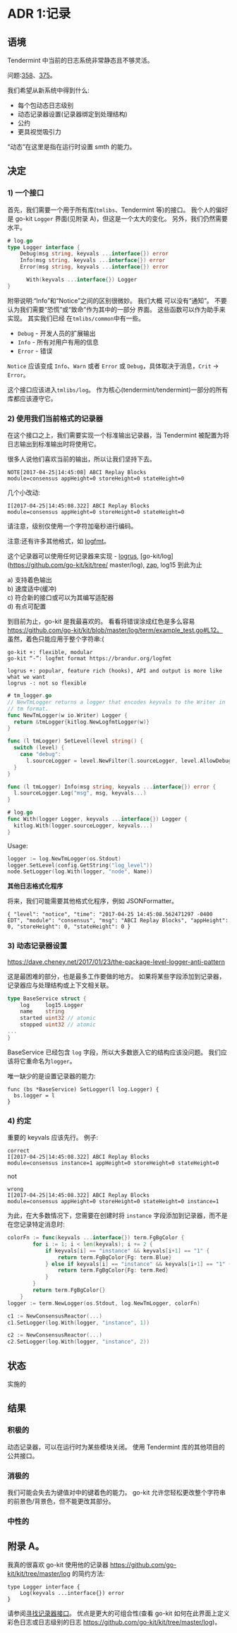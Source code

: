 # ADR 1:记录

## 语境

Tendermint 中当前的日志系统非常静态且不够灵活。

问题:[358](https://github.com/tendermint/tendermint/issues/358)、[375](https://github.com/tendermint/tendermint/issues/375)。

我们希望从新系统中得到什么:

- 每个包动态日志级别
- 动态记录器设置(记录器绑定到处理结构)
- 公约
- 更具视觉吸引力

“动态”在这里是指在运行时设置 smth 的能力。

## 决定

### 1) 一个接口

首先，我们需要一个用于所有库(`tmlibs`、Tendermint 等)的接口。 我个人的偏好是 go-kit `Logger` 界面(见附录 A)，但这是一个太大的变化。 另外，我们仍然需要水平。

```go
# log.go
type Logger interface {
    Debug(msg string, keyvals ...interface{}) error
    Info(msg string, keyvals ...interface{}) error
    Error(msg string, keyvals ...interface{}) error

	  With(keyvals ...interface{}) Logger
}
```

附带说明:“Info”和“Notice”之间的区别很微妙。 我们大概
可以没有“通知”。 不要认为我们需要“恐慌”或“致命”作为其中的一部分
界面。 这些函数可以作为助手来实现。 其实我们已经
在`tmlibs/common`中有一些。

- `Debug` - 开发人员的扩展输出
- `Info` - 所有对用户有用的信息
- `Error` - 错误

`Notice` 应该变成 `Info`、`Warn` 或者 `Error` 或 `Debug`，具体取决于消息，`Crit` -> `Error`。

这个接口应该进入`tmlibs/log`。 作为核心(tendermint/tendermint)一部分的所有库都应该遵守它。

### 2) 使用我们当前格式的记录器

在这个接口之上，我们需要实现一个标准输出记录器，当 Tendermint 被配置为将日志输出到标准输出时将使用它。

很多人说他们喜欢当前的输出，所以让我们坚持下去。

```
NOTE[2017-04-25|14:45:08] ABCI Replay Blocks                       module=consensus appHeight=0 storeHeight=0 stateHeight=0
```

几个小改动:

```
I[2017-04-25|14:45:08.322] ABCI Replay Blocks            module=consensus appHeight=0 storeHeight=0 stateHeight=0
```

请注意，级别仅使用一个字符加毫秒进行编码。

注意:还有许多其他格式，如 [logfmt](https://brandur.org/logfmt)。

这个记录器可以使用任何记录器来实现 - [logrus](https://github.com/sirupsen/logrus), [go-kit/log](https://github.com/go-kit/kit/tree/ master/log), [zap](https://github.com/uber-go/zap), log15 到此为止

a) 支持着色输出<br>
b) 速度适中(缓冲)<br>
c) 符合新的接口或可以为其编写适配器 <br>
d) 有点可配置<br>

到目前为止，go-kit 是我最喜欢的。 看看将错误涂成红色是多么容易 https://github.com/go-kit/kit/blob/master/log/term/example_test.go#L12。 虽然，着色只能应用于整个字符串:(

```
go-kit +: flexible, modular
go-kit “-”: logfmt format https://brandur.org/logfmt

logrus +: popular, feature rich (hooks), API and output is more like what we want
logrus -: not so flexible
```

```go
# tm_logger.go
// NewTmLogger returns a logger that encodes keyvals to the Writer in
// tm format.
func NewTmLogger(w io.Writer) Logger {
  return &tmLogger{kitlog.NewLogfmtLogger(w)}
}

func (l tmLogger) SetLevel(level string() {
  switch (level) {
    case "debug":
      l.sourceLogger = level.NewFilter(l.sourceLogger, level.AllowDebug())
  }
}

func (l tmLogger) Info(msg string, keyvals ...interface{}) error {
  l.sourceLogger.Log("msg", msg, keyvals...)
}

# log.go
func With(logger Logger, keyvals ...interface{}) Logger {
  kitlog.With(logger.sourceLogger, keyvals...)
}
```

Usage:

```go
logger := log.NewTmLogger(os.Stdout)
logger.SetLevel(config.GetString("log_level"))
node.SetLogger(log.With(logger, "node", Name))
```

**其他日志格式化程序**

将来，我们可能需要其他格式化程序，例如 JSONFormatter。

```
{ "level": "notice", "time": "2017-04-25 14:45:08.562471297 -0400 EDT", "module": "consensus", "msg": "ABCI Replay Blocks", "appHeight": 0, "storeHeight": 0, "stateHeight": 0 }
```

### 3) 动态记录器设置

https://dave.cheney.net/2017/01/23/the-package-level-logger-anti-pattern

这是最困难的部分，也是最多工作要做的地方。 如果将某些字段添加到记录器，记录器应与处理结构或上下文相关联。

```go
type BaseService struct {
    log     log15.Logger
    name    string
    started uint32 // atomic
    stopped uint32 // atomic
...
}
```

BaseService 已经包含 `log` 字段，所以大多数嵌入它的结构应该没问题。 我们应该将它重命名为`logger`。

唯一缺少的是设置记录器的能力:

```
func (bs *BaseService) SetLogger(l log.Logger) {
  bs.logger = l
}
```

### 4) 约定

重要的 keyvals 应该先行。 例子:

```
correct
I[2017-04-25|14:45:08.322] ABCI Replay Blocks                       module=consensus instance=1 appHeight=0 storeHeight=0 stateHeight=0
```

not

```
wrong
I[2017-04-25|14:45:08.322] ABCI Replay Blocks                       module=consensus appHeight=0 storeHeight=0 stateHeight=0 instance=1
```

为此，在大多数情况下，您需要在创建时将 `instance` 字段添加到记录器，而不是在您记录特定消息时:

```go
colorFn := func(keyvals ...interface{}) term.FgBgColor {
		for i := 1; i < len(keyvals); i += 2 {
			if keyvals[i] == "instance" && keyvals[i+1] == "1" {
				return term.FgBgColor{Fg: term.Blue}
			} else if keyvals[i] == "instance" && keyvals[i+1] == "1" {
				return term.FgBgColor{Fg: term.Red}
			}
		}
		return term.FgBgColor{}
	}
logger := term.NewLogger(os.Stdout, log.NewTmLogger, colorFn)

c1 := NewConsensusReactor(...)
c1.SetLogger(log.With(logger, "instance", 1))

c2 := NewConsensusReactor(...)
c2.SetLogger(log.With(logger, "instance", 2))
```

## 状态

实施的

## 结果

### 积极的

动态记录器，可以在运行时为某些模块关闭。 使用 Tendermint 库的其他项目的公共接口。

### 消极的

我们可能会失去为键值对中的键着色的能力。 go-kit 允许您轻松更改整个字符串的前景色/背景色，但不能更改其部分。

### 中性的

## 附录 A。

我真的很喜欢 go-kit 使用他的记录器 https://github.com/go-kit/kit/tree/master/log 的简约方法:

```
type Logger interface {
    Log(keyvals ...interface{}) error
}
```

请参阅[寻找记录器接口](https://go-talks.appspot.com/github.com/ChrisHines/talks/structured-logging/structured-logging.slide)。 优点是更大的可组合性(查看 go-kit 如何在此界面上定义彩色日志或日志级别的日志 https://github.com/go-kit/kit/tree/master/log)。
